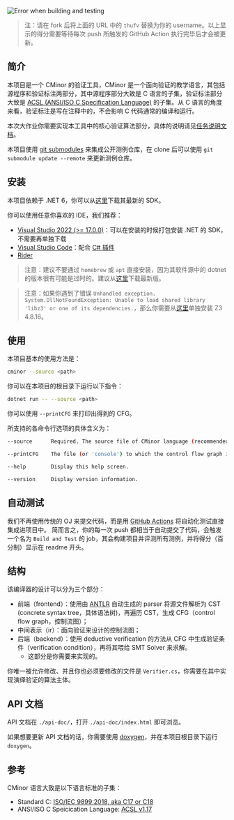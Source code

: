 ![Error when building and testing](https://byob.yarr.is/thufv/CMinor/score)

> 注：请在 fork 后将上面的 URL 中的 `thufv` 替换为你的 username。以上显示的得分需要等待每次 push 所触发的 GitHub Action 执行完毕后才会被更新。

## 简介

本项目是一个 CMinor 的验证工具，CMinor 是一个面向验证的教学语言，其包括源程序和验证标注两部分，其中源程序部分大致是 C 语言的子集，验证标注部分大致是 [ACSL (ANSI/ISO C Specification Language)](https://frama-c.com/html/acsl.html) 的子集。从 C 语言的角度来看，验证标注是写在注释中的，不会影响 C 代码通常的编译和运行。

本次大作业你需要实现本工具中的核心验证算法部分，具体的说明请见[任务说明文档](task-doc.md)。

本项目使用 [git submodules](https://git-scm.com/book/en/v2/Git-Tools-Submodules) 来集成公开测例仓库，在 clone 后可以使用 `git submodule update --remote` 来更新测例仓库。

## 安装

本项目依赖于 .NET 6，你可以从[这里](https://dotnet.microsoft.com/download)下载其最新的 SDK。

你可以使用任意你喜欢的 IDE，我们推荐：
- [Visual Studio 2022 (>= 17.0.0)](https://visualstudio.microsoft.com/)：可以在安装的时候打包安装 .NET 的 SDK，不需要再单独下载
- [Visual Studio Code](https://code.visualstudio.com/)：配合 [C# 插件](https://marketplace.visualstudio.com/items?itemName=ms-dotnettools.csharp)
- [Rider](https://www.jetbrains.com/rider/)

> 注意：建议不要通过 `homebrew` 或 `apt` 直接安装，因为其软件源中的 dotnet 的版本很有可能是过时的。建议从[这里](https://dotnet.microsoft.com/download)下载最新版。

> 注意：如果你遇到了错误 `Unhandled exception. System.DllNotFoundException: Unable to load shared library 'libz3' or one of its dependencies.`，那么你需要从[这里](https://github.com/Z3Prover/z3/releases/tag/z3-4.8.16)单独安装 Z3 4.8.16。

## 使用

本项目基本的使用方法是：

```bash
cminor --source <path>
```

你可以在本项目的根目录下运行以下指令：

```bash
dotnet run -- --source <path>
```

你可以使用 `--printCFG` 来打印出得到的 CFG。

所支持的各命令行选项的具体含义为：

```bash
--source      Required. The source file of CMinor language (recommended with filename extension '.c').

--printCFG    The file (or 'console') to which the control flow graph is printed.

--help        Display this help screen.

--version     Display version information.
```

## 自动测试

我们不再使用传统的 OJ 来提交代码，而是用 [GitHub Actions](https://github.com/features/actions) 将自动化测试直接集成进项目中。
简而言之，你的每一次 push 都相当于自动提交了代码，会触发一个名为 `Build and Test` 的 job，其会构建项目并评测所有测例，并将得分（百分制）显示在 readme 开头。

## 结构

该编译器的设计可以分为三个部分：

 * 前端（frontend）：使用由 [ANTLR](https://www.antlr.org/) 自动生成的 parser 将源文件解析为 CST (concrete syntax tree，具体语法树)，再遍历 CST，生成 CFG（control flow graph，控制流图）；
 * 中间表示（ir）：面向验证来设计的控制流图；
 * 后端（backend）：使用 deductive verification 的方法从 CFG 中生成验证条件（verification condition），再将其喂给 SMT Solver 来求解。
   * 这部分是你需要来实现的。

你唯一被允许修改、并且你也必须要修改的文件是 `Verifier.cs`，你需要在其中实现演绎验证的算法主体。

## API 文档

API 文档在 `./api-doc/`，打开 `./api-doc/index.html` 即可浏览。

如果想要更新 API 文档的话，你需要使用 [doxygen](https://www.doxygen.nl/index.html)，并在本项目根目录下运行 `doxygen`。

## 参考

CMinor 语言大致是以下语言标准的子集：

- Standard C: [ISO/IEC 9899:2018, aka C17 or C18](https://web.archive.org/web/20181230041359if_/http://www.open-std.org/jtc1/sc22/wg14/www/abq/c17_updated_proposed_fdis.pdf)
- ANSI/ISO C Speicication Language: [ACSL v1.17](https://frama-c.com/download/acsl-1.17.pdf)
